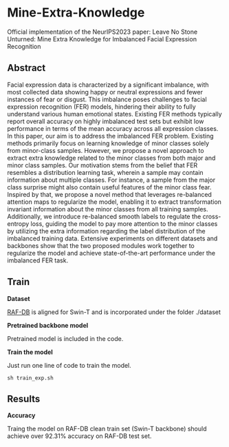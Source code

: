 # Mine-Extra-Knowledge
Official implementation of the NeurIPS2023 paper: Leave No Stone Unturned: Mine Extra Knowledge for Imbalanced Facial Expression Recognition



## Abstract
Facial expression data is characterized by a significant imbalance, with most collected data showing happy or neutral expressions and fewer instances of fear or disgust. This imbalance poses challenges to facial expression recognition (FER) models, hindering their ability to fully understand various human emotional states. Existing FER methods typically report overall accuracy on highly imbalanced test sets but exhibit low performance in terms of the mean accuracy across all expression classes. In this paper, our aim is to address the imbalanced FER problem. Existing methods primarily focus on learning knowledge of minor classes solely from minor-class samples. However, we propose a novel approach to extract extra knowledge related to the minor classes from both major and minor class samples. Our motivation stems from the belief that FER resembles a distribution learning task, wherein a sample may contain information about multiple classes. For instance, a sample from the major class surprise might also contain useful features of the minor class fear. Inspired by that, we propose a novel method that leverages re-balanced attention maps to regularize the model, enabling it to extract transformation invariant information about the minor classes from all training samples. Additionally, we introduce re-balanced smooth labels to regulate the cross-entropy loss, guiding the model to pay more attention to the minor classes by utilizing the extra information regarding the label distribution of the imbalanced training data. Extensive experiments on different datasets and backbones show that the two proposed modules work together to regularize the model and achieve state-of-the-art performance under the imbalanced FER task.



## Train



**Dataset**

[RAF-DB](http://www.whdeng.cn/RAF/model1.html#dataset) is aligned for Swin-T and is incorporated under the folder ./dataset

**Pretrained backbone model**

Pretrained model is included in the code. 

**Train the model**

Just run one line of code to train the model. 

```key
sh train_exp.sh
```


## Results



**Accuracy**

Traing the model on RAF-DB clean train set (Swin-T backbone) should achieve over 92.31\% accuracy on RAF-DB test set.







